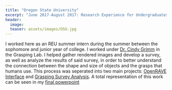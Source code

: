 ```yaml
---
title: "Oregon State University"
excerpt: "June 2017-August 2017: Research Experience for Undergraduates Intern"
header:
  image: 
  teaser: assets/images/OSU.jpg
---
```


I worked here as an REU summer intern during the summer between the sophomore and junior year of college.  I worked under [Dr. Cindy Grimm](http://mime.oregonstate.edu/people/grimm) in the Grasping Lab.  I helped gather rendered images and develop a survey, as well as analyze the results of said survey, in order to better understand the connection between the shape and size of objects and the grasps that humans use.  This process was seperated into two main projects: [OpenRAVE Interface](https://vlthrasher.github.io/projects/03OpenRAVEInterface/) and [Grasping Survey Analysis](https://vlthrasher.github.io/projects/02GraspingSurveyAnalysis/).  A total representation of this work can be seen in my [final powerpoint](assets/Final_Presentation.pdf)
